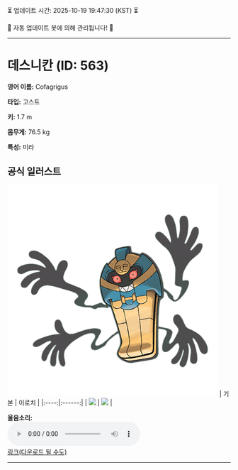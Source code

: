 
⏳ 업데이트 시간: 2025-10-19 19:47:30 (KST) ⏳

🤖 자동 업데이트 봇에 의해 관리됩니다! 🤖

---

# 데스니칸 (ID: 563)
**영어 이름:** Cofagrigus

**타입:** 고스트

**키:** 1.7 m

**몸무게:** 76.5 kg

**특성:** 미라

## 공식 일러스트
![](https://raw.githubusercontent.com/PokeAPI/sprites/master/sprites/pokemon/other/official-artwork/563.png)
| 기본 | 이로치 |
|:----:|:------:|
| <img src="http://play.pokemonshowdown.com/sprites/ani/cofagrigus.gif" width="200"> | <img src="http://play.pokemonshowdown.com/sprites/ani-shiny/cofagrigus.gif" width="200"> |

**울음소리:**<br><audio controls src="https://raw.githubusercontent.com/PokeAPI/cries/main/cries/pokemon/latest/563.ogg"></audio><br> [링크(다운로드 될 수도)](https://raw.githubusercontent.com/PokeAPI/cries/main/cries/pokemon/latest/563.ogg)


---
